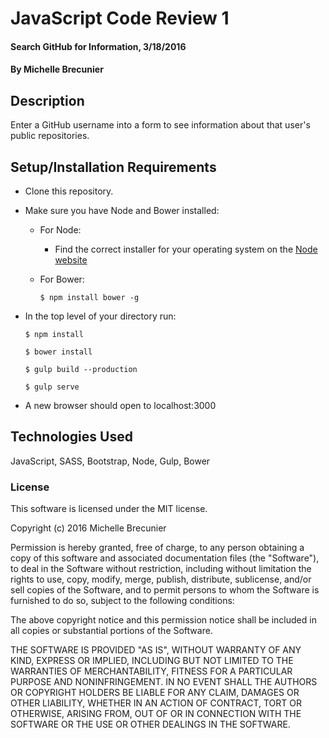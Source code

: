 # JavaScript Code Review 1

#### Search GitHub for Information, 3/18/2016

#### By Michelle Brecunier

## Description

Enter a GitHub username into a form to see information about that user's public repositories.

## Setup/Installation Requirements

* Clone this repository.
* Make sure you have Node and Bower installed:
    * For Node:
        * Find the correct installer for your operating system on the [Node website](https://nodejs.org/en/download/)
    * For Bower:

      ```
      $ npm install bower -g
      ```  
* In the top level of your directory run:

    ```
    $ npm install
    ```

    ```
    $ bower install
    ```

    ```
    $ gulp build --production
    ```

    ```
    $ gulp serve
    ```
* A new browser should open to localhost:3000

## Technologies Used

JavaScript, SASS, Bootstrap, Node, Gulp, Bower

### License

This software is licensed under the MIT license.

Copyright (c) 2016 Michelle Brecunier

Permission is hereby granted, free of charge, to any person obtaining a copy of this software and associated documentation files (the "Software"), to deal in the Software without restriction, including without limitation the rights to use, copy, modify, merge, publish, distribute, sublicense, and/or sell copies of the Software, and to permit persons to whom the Software is furnished to do so, subject to the following conditions:

The above copyright notice and this permission notice shall be included in all copies or substantial portions of the Software.

THE SOFTWARE IS PROVIDED "AS IS", WITHOUT WARRANTY OF ANY KIND, EXPRESS OR IMPLIED, INCLUDING BUT NOT LIMITED TO THE WARRANTIES OF MERCHANTABILITY, FITNESS FOR A PARTICULAR PURPOSE AND NONINFRINGEMENT. IN NO EVENT SHALL THE AUTHORS OR COPYRIGHT HOLDERS BE LIABLE FOR ANY CLAIM, DAMAGES OR OTHER LIABILITY, WHETHER IN AN ACTION OF CONTRACT, TORT OR OTHERWISE, ARISING FROM, OUT OF OR IN CONNECTION WITH THE SOFTWARE OR THE USE OR OTHER DEALINGS IN THE SOFTWARE.
